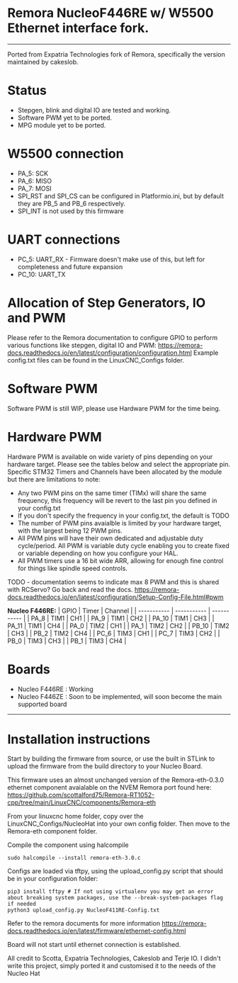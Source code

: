 # Remora NucleoF446RE w/ W5500 Ethernet interface fork. 
------------------------------------------

Ported from Expatria Technologies fork of Remora, specifically the version maintained by cakeslob. 

# Status
- Stepgen, blink and digital IO are tested and working. 
- Software PWM yet to be ported.
- MPG module yet to be ported.

# W5500 connection
- PA_5: SCK
- PA_6: MISO
- PA_7: MOSI
- SPI_RST and SPI_CS can be configured in Platformio.ini, but by default they are PB_5 and PB_6 respectively. 
- SPI_INT is not used by this firmware

# UART connections
- PC_5: UART_RX - Firmware doesn't make use of this, but left for completeness and future expansion
- PC_10: UART_TX

# Allocation of Step Generators, IO and PWM
Please refer to the Remora documentation to configure GPIO to perform various functions like stepgen, digital IO and PWM: https://remora-docs.readthedocs.io/en/latest/configuration/configuration.html
Example config.txt files can be found in the LinuxCNC_Configs folder. 

# Software PWM
Software PWM is still WIP, please use Hardware PWM for the time being. 

# Hardware PWM
Hardware PWM is available on wide variety of pins depending on your hardware target. Please see the tables below and select the appropriate pin. Specific STM32 Timers and Channels have been allocated by the module but there are limitations to note: 
- Any two PWM pins on the same timer (TIMx) will share the same frequency, this frequency will be revert to the last pin you defined in your config.txt
- If you don't specify the frequency in your config.txt, the default is TODO
- The number of PWM pins avaialble is limited by your hardware target, with the largest being 12 PWM pins. 
- All PWM pins will have their own dedicated and adjustable duty cycle/period. All PWM is variable duty cycle enabling you to create fixed or variable depending on how you configure your HAL.  
- All PWM timers use a 16 bit wide ARR, allowing for enough fine control for things like spindle speed controls.

TODO - documentation seems to indicate max 8 PWM and this is shared with RCServo? Go back and read the docs. https://remora-docs.readthedocs.io/en/latest/configuration/Setup-Config-File.html#pwm

**Nucleo F446RE:**
| GPIO | Timer | Channel |
| ----------- | ----------- |  -----------  |
| PA_8 | TIM1 | CH1 |
| PA_9 | TIM1 | CH2 |
| PA_10 | TIM1 | CH3 |
| PA_11 | TIM1 | CH4 |
| PA_0 | TIM2 | CH1 |
| PA_1 | TIM2 | CH2 |
| PB_10 | TIM2 | CH3 |
| PB_2 | TIM2 | CH4 |
| PC_6 | TIM3 | CH1 |
| PC_7 | TIM3 | CH2 |
| PB_0 | TIM3 | CH3 |
| PB_1 | TIM3 | CH4 |

# Boards
- Nucleo F446RE : Working
- Nucleo F446ZE : Soon to be implemented, will soon become the main supported board

------------------------------------------

# Installation instructions
Start by building the firmware from source, or use the built in STLink to upload the firmware from the build directory to your Nucleo Board.

This firmware uses an almost unchanged version of the Remora-eth-0.3.0 ethernet component avaialable on the NVEM Remora port found here: https://github.com/scottalford75/Remora-RT1052-cpp/tree/main/LinuxCNC/components/Remora-eth

From your linuxcnc home folder, copy over the LinuxCNC_Configs/NucleoHat into your own config folder. Then move to the Remora-eth component folder.

Compile the component using halcompile
```
sudo halcompile --install remora-eth-3.0.c
```

Configs are loaded via tftpy, using the upload_config.py script that should be in your configuration folder:
```
pip3 install tftpy # If not using virtualenv you may get an error about breaking system packages, use the --break-system-packages flag if needed
python3 upload_config.py NucleoF411RE-Config.txt
```

Refer to the remora documents for more information
https://remora-docs.readthedocs.io/en/latest/firmware/ethernet-config.html

Board will not start until ethernet connection is established. 

All credit to Scotta, Expatria Technologies, Cakeslob and Terje IO. I didn't write this project, simply ported it and customised it to the needs of the Nucleo Hat
